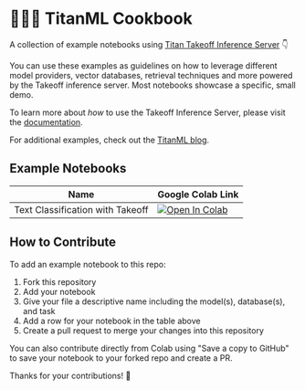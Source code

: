 # 👩🏻‍🍳 TitanML Cookbook

A collection of example notebooks using [Titan Takeoff Inference Server](https://www.titanml.co/takeoff-product) 👇

You can use these examples as guidelines on how to leverage different model providers, vector databases, retrieval techniques and more powered by the Takeoff inference server. Most notebooks showcase a specific, small demo.

To learn more about _how_ to use the Takeoff Inference Server, please visit the [documentation](https://docs.titanml.co/docs/).

For additional examples, check out the [TitanML blog](https://docs.titanml.co/blog).

## Example Notebooks

| Name | Google Colab Link| 
|-|-|
| Text Classification with Takeoff | [![Open In Colab](https://colab.research.google.com/assets/colab-badge.svg)](https://colab.research.google.com/github/titan/takeoff-cookbook/blob/main/text_classification_with_takeoff.ipynb) |

## How to Contribute 

To add an example notebook to this repo:

1. Fork this repository
2. Add your notebook 
3. Give your file a descriptive name including the model(s), database(s), and task
4. Add a row for your notebook in the table above
5. Create a pull request to merge your changes into this repository

You can also contribute directly from Colab using "Save a copy to GitHub" to save your notebook to your forked repo and create a PR.

Thanks for your contributions! 🎉
